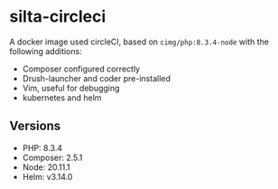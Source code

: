 # silta-circleci
A docker image used circleCI, based on `cimg/php:8.3.4-node` with the following additions:

- Composer configured correctly
- Drush-launcher and coder pre-installed
- Vim, useful for debugging
- kubernetes and helm

## Versions
- PHP: 8.3.4
- Composer: 2.5.1
- Node: 20.11.1
- Helm: v3.14.0
